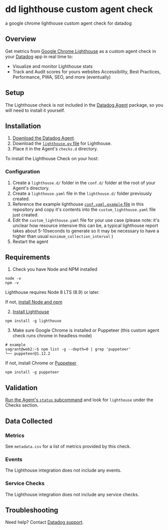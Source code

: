 # dd lighthouse custom agent check
a google chrome lighthouse custom agent check for datadog

## Overview

Get metrics from [Google Chrome Lighthouse][1] as a custom agent check in your [Datadog](https://www.datadoghq.com/) app in real time to:
* Visualize and monitor Lighthouse stats
* Track and Audit scores for yours websites Accessibility, Best Practices, Performance, PWA, SEO, and more (eventually)

## Setup

The Lighthouse check is not included in the [Datadog Agent][2] package, so you will
need to install it yourself.

## Installation

1. [Download the Datadog Agent][3].
2. Download the [`lighthouse.py` file][4] for Lighthouse.
3. Place it in the Agent's `checks.d` directory.

To install the Lighthouse Check on your host:

### Configuration

1. Create a `lighthouse.d/` folder in the `conf.d/` folder at the root of your Agent's directory. 
2. Create a `lighthouse.yaml` file in the `lighthouse.d/` folder previously created.
3. Reference the example lighthouse [`conf.yaml.example` file][5] in this repository and copy it's contents into the `custom_lighthouse.yaml` file just created.
4. Edit the `custom_lighthouse.yaml` file for your use case (please note: it's unclear how resource intensive this can be, a typical lighthouse report takes about 5-10seconds to generate so it may be necessary to have a higher than usual `minimum_collection_interval` )
5. Restart the agent

## Requirements
 
1. Check you have Node and NPM installed
```
node -v
npm -v
```
Lighthouse requires Node 8 LTS (8.9) or later.

If not, [install Node and npm](https://nodejs.org/en/download/)

2. [Install Lighthouse](https://github.com/GoogleChrome/lighthouse)
```
npm install -g lighthouse
```
3. Make sure Google Chrome is installed or Puppeteer (this custom agent check runs chrome in headless mode)
```
# example
vagrant@web2:~$ npm list -g --depth=0 | grep 'puppeteer'
└── puppeteer@1.12.2
```

If not, install Chrome or [Puppeteer](https://github.com/GoogleChrome/puppeteer)

```
npm install -g puppeteer
```

## Validation

[Run the Agent's `status` subcommand][6] and look for `lighthouse` under the Checks section.

## Data Collected
### Metrics
See `metadata.csv` for a list of metrics provided by this check.

### Events
The Lighthouse integration does not include any events.

### Service Checks
The Lighthouse integration does not include any service checks.

## Troubleshooting
Need help? Contact [Datadog support][7].

[1]: https://developers.google.com/web/tools/lighthouse/
[2]: https://app.datadoghq.com/account/settings#agent
[3]: https://app.datadoghq.com/account/settings#agent
[4]: https://github.com/DataDog/integrations-extras/blob/master/lighthouse/datadog_checks/lighthouse/lighthouse.py
[5]: https://github.com/DataDog/integrations-extras/blob/master/lighthouse/datadog_checks/lighthouse/data/conf.yaml.example
[6]: https://docs.datadoghq.com/agent/faq/agent-commands/#agent-status-and-information
[7]: https://docs.datadoghq.com/help/
